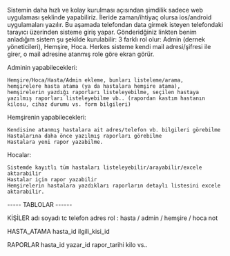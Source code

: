 Sistemin daha hızlı ve kolay kurulması açısından şimdilik sadece web uygulaması şeklinde yapabiliriz. İleride zaman/ihtiyaç olursa ios/android uygulamaları yazılır. Bu aşamada telefondan data girmek isteyen telefondaki tarayıcı üzerinden sisteme giriş yapar.
Gönderidğiniz linkten benim anladığım sistem şu şekilde kurulabilir:
3 farklı rol olur: Admin (dernek yöneticileri), Hemşire, Hoca. Herkes sisteme kendi mail adresi/şifresi ile girer, o mail adresine atanmış role göre ekran görür.

Adminin yapabilecekleri:

    Hemşire/Hoca/Hasta/Admin ekleme, bunları listeleme/arama,
    hemşirelere hasta atama (ya da hastalara hemşire atama),
    hemşirelerin yazdığı raporları listeleyebilme, seçilen hastaya yazılmış raporları listeleyebilme vb.. (rapordan kastım hastanın kilosu, cihaz durumu vs. form bilgileri)

Hemşirenin yapabilecekleri:

    Kendisine atanmış hastalara ait adres/telefon vb. bilgileri görebilme
    Hastalarına daha önce yazılmış raporları görebilme
    Hastalara yeni rapor yazabilme.

Hocalar:

    Sistemde kayıtlı tüm hastaları listeleyebilir/arayabilir/excele aktarabilir
    Hastalar için rapor yazabilir
    Hemşirelerin hastalara yazdıkları raporların detaylı listesini excele aktarabilir.

----- TABLOLAR ------

KİŞİLER
    adı
    soyadı
    tc
    telefon
    adres
    rol : hasta / admin / hemşire / hoca
    not

HASTA_ATAMA
    hasta_id
    ilgili_kisi_id

RAPORLAR
    hasta_id
    yazar_id
    rapor_tarihi
    kilo vs..

